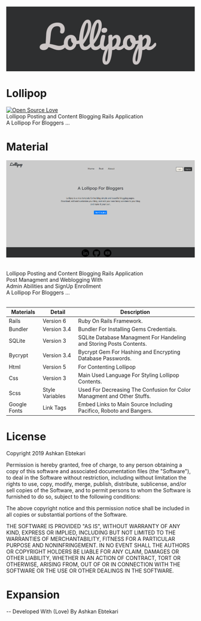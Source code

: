 ![Header](Lollipop.png)
# Lollipop
[![Open Source Love](https://badges.frapsoft.com/os/v3/open-source.svg?v=103)](https://github.com/ellerbrock/open-source-badges/) <br>
Lollipop Posting and Content Blogging Rails Application <br>
A Lollipop For Bloggers ...

# Material
![Body](LollipopEnv.png) <br> <br>


Lollipop Posting and Content Blogging Rails Application <br>
Post Managment and Weblogging With <br>
Admin Abilities and SignUp Enrollment <br>
A Lollipop For Bloggers ... <br> <br>


| Materials | Detail | Description |
| ---------- | ----------- | ----------- |
| Rails | Version 6 | Ruby On Rails Framework. |
| Bundler | Version 3.4 | Bundler For Installing Gems Credentials. |
| SQLite | Version 3 | SQLite Database Managment For Handeling and Storing Posts Contents. |
| Bycrypt | Version 3.4 | Bycrypt Gem For Hashing and Encrypting Database Passwords. |
| Html | Version 5 | For Contenting Lollipop |
| Css | Version 3 | Main Used Language For Styling Lollipop Contents. |
| Scss | Style Variables | Used For Decreasing The Confusion for Color Managment and Other Stuffs.|
| Google Fonts | Link Tags | Embed Links to Main Source Including Pacifico, Roboto and Bangers.  |



# License
Copyright 2019 Ashkan Ebtekari

Permission is hereby granted, free of charge, to any person obtaining a copy of this software and associated documentation files (the "Software"), to deal in the Software without restriction, including without limitation the rights to use, copy, modify, merge, publish, distribute, sublicense, and/or sell copies of the Software, and to permit persons to whom the Software is furnished to do so, subject to the following conditions:

The above copyright notice and this permission notice shall be included in all copies or substantial portions of the Software.

THE SOFTWARE IS PROVIDED "AS IS", WITHOUT WARRANTY OF ANY KIND, EXPRESS OR IMPLIED, INCLUDING BUT NOT LIMITED TO THE WARRANTIES OF MERCHANTABILITY, FITNESS FOR A PARTICULAR PURPOSE AND NONINFRINGEMENT. IN NO EVENT SHALL THE AUTHORS OR COPYRIGHT HOLDERS BE LIABLE FOR ANY CLAIM, DAMAGES OR OTHER LIABILITY, WHETHER IN AN ACTION OF CONTRACT, TORT OR OTHERWISE, ARISING FROM, OUT OF OR IN CONNECTION WITH THE SOFTWARE OR THE USE OR OTHER DEALINGS IN THE SOFTWARE.


# Expansion

-- Developed With (Love) By Ashkan Ebtekari
